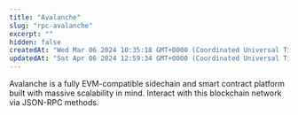 ```yaml
---
title: "Avalanche"
slug: "rpc-avalanche"
excerpt: ""
hidden: false
createdAt: "Wed Mar 06 2024 10:35:18 GMT+0000 (Coordinated Universal Time)"
updatedAt: "Sat Apr 06 2024 12:59:34 GMT+0000 (Coordinated Universal Time)"
---
```


Avalanche is a fully EVM-compatible sidechain and smart contract platform built with massive scalability in mind. Interact with this blockchain network via JSON-RPC methods.
